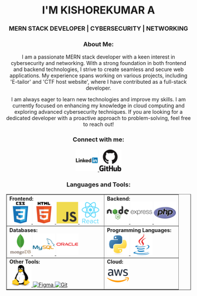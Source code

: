 
<h1 align="center">I'M KISHOREKUMAR A</h1>
<h3 align="center">MERN STACK DEVELOPER | CYBERSECURITY | NETWORKING</h3>
<h3 align="center">About Me:</h3>
<p align="center">
  I am a passionate MERN stack developer with a keen interest in cybersecurity and networking. With a strong foundation in both frontend and backend technologies, I strive to create seamless and secure web applications. My experience spans working on various projects, including 'E-tailor' and 'CTF host website', where I have contributed as a full-stack developer.
</p>
<p align="center">
  I am always eager to learn new technologies and improve my skills. I am currently focused on enhancing my knowledge in cloud computing and exploring advanced cybersecurity techniques. If you are looking for a dedicated developer with a proactive approach to problem-solving, feel free to reach out!
</p>
<h3 align="center">Connect with me:</h3>
<p align="center">
  <a href="https://linkedin.com/in/kixszh" target="_blank" rel="noreferrer">
    <img src="https://raw.githubusercontent.com/devicons/devicon/master/icons/linkedin/linkedin-original-wordmark.svg" alt="LinkedIn" width="60" height="60" />
  </a>
  <a href="https://github.com/kixszh" target="_blank" rel="noreferrer">
    <img src="https://raw.githubusercontent.com/devicons/devicon/master/icons/github/github-original-wordmark.svg" alt="GitHub" width="60" height="60" />
  </a>
</p>
<h3 align="center">Languages and Tools:</h3>
<p align="center">
  <table align="center" border=None >
    <tr>
      <td>
        <strong>Frontend:</strong><br>
        <a href="https://www.w3schools.com/css/" target="_blank" rel="noreferrer">
          <img src="https://raw.githubusercontent.com/devicons/devicon/master/icons/css3/css3-original-wordmark.svg" alt="CSS3" width="60" height="60" />
        </a>
        <a href="https://www.w3.org/html/" target="_blank" rel="noreferrer">
          <img src="https://raw.githubusercontent.com/devicons/devicon/master/icons/html5/html5-original-wordmark.svg" alt="HTML5" width="60" height="60" />
        </a>
        <a href="https://developer.mozilla.org/en-US/docs/Web/JavaScript" target="_blank" rel="noreferrer">
          <img src="https://raw.githubusercontent.com/devicons/devicon/master/icons/javascript/javascript-original.svg" alt="JavaScript" width="60" height="60" />
        </a>
        <a href="https://reactjs.org/" target="_blank" rel="noreferrer">
          <img src="https://raw.githubusercontent.com/devicons/devicon/master/icons/react/react-original-wordmark.svg" alt="React" width="60" height="60" />
        </a>
      </td>
      <td>
        <strong>Backend:</strong><br>
        <a href="https://nodejs.org" target="_blank" rel="noreferrer">
          <img src="https://raw.githubusercontent.com/devicons/devicon/master/icons/nodejs/nodejs-original-wordmark.svg" alt="Node.js" width="60" height="60" />
        </a>
        <a href="https://expressjs.com" target="_blank" rel="noreferrer">
          <img src="https://raw.githubusercontent.com/devicons/devicon/master/icons/express/express-original-wordmark.svg" alt="Express" width="60" height="60" />
        </a>
        <a href="https://www.php.net" target="_blank" rel="noreferrer">
          <img src="https://raw.githubusercontent.com/devicons/devicon/master/icons/php/php-original.svg" alt="PHP" width="60" height="60" />
        </a>
      </td>
    </tr>
    <tr>
      <td>
        <strong>Databases:</strong><br>
        <a href="https://www.mongodb.com/" target="_blank" rel="noreferrer">
          <img src="https://raw.githubusercontent.com/devicons/devicon/master/icons/mongodb/mongodb-original-wordmark.svg" alt="MongoDB" width="60" height="60" />
        </a>
        <a href="https://www.mysql.com/" target="_blank" rel="noreferrer">
          <img src="https://raw.githubusercontent.com/devicons/devicon/master/icons/mysql/mysql-original-wordmark.svg" alt="MySQL" width="60" height="60" />
        </a>
        <a href="https://www.oracle.com/" target="_blank" rel="noreferrer">
          <img src="https://raw.githubusercontent.com/devicons/devicon/master/icons/oracle/oracle-original.svg" alt="Oracle" width="60" height="60" />
        </a>
      </td>
      <td>
        <strong>Programming Languages:</strong><br>
        <a href="https://www.python.org" target="_blank" rel="noreferrer">
          <img src="https://raw.githubusercontent.com/devicons/devicon/master/icons/python/python-original.svg" alt="Python" width="60" height="60" />
        </a>
        <a href="https://www.java.com" target="_blank" rel="noreferrer">
          <img src="https://raw.githubusercontent.com/devicons/devicon/master/icons/java/java-original.svg" alt="Java" width="60" height="60" />
        </a>
      </td>
    </tr>
    <tr>
      <td>
        <strong>Other Tools:</strong><br>
        <a href="https://www.linux.org/" target="_blank" rel="noreferrer">
          <img src="https://raw.githubusercontent.com/devicons/devicon/master/icons/linux/linux-original.svg" alt="Linux" width="60" height="60" />
        </a>
        <a href="https://www.figma.com/" target="_blank" rel="noreferrer">
          <img src="https://www.vectorlogo.zone/logos/figma/figma-icon.svg" alt="Figma" width="60" height="60" />
        </a>
        <a href="https://git-scm.com/" target="_blank" rel="noreferrer">
          <img src="https://www.vectorlogo.zone/logos/git-scm/git-scm-icon.svg" alt="Git" width="60" height="60" />
        </a>
      </td>
      <td>
        <strong>Cloud:</strong><br>
        <a href="https://aws.amazon.com" target="_blank" rel="noreferrer">
          <img src="https://raw.githubusercontent.com/devicons/devicon/master/icons/amazonwebservices/amazonwebservices-original-wordmark.svg" alt="AWS" width="60" height="60" />
        </a>
      </td>
    </tr>
  </table>
</p>
